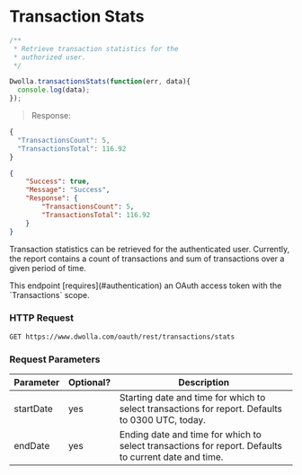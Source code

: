 # Transaction Stats

```js
/**
 * Retrieve transaction statistics for the 
 * authorized user.
 */

Dwolla.transactionsStats(function(err, data){
  console.log(data);
});
```

> Response:

```js
{
  "TransactionsCount": 5,
  "TransactionsTotal": 116.92
}
```

```json
{
    "Success": true,
    "Message": "Success",
    "Response": {
        "TransactionsCount": 5,
        "TransactionsTotal": 116.92
    }
}
```

Transaction statistics can be retrieved for the authenticated user.   Currently, the report contains a count of transactions and sum of transactions over a given period of time.

<aside class="reminder">This endpoint [requires](#authentication) an OAuth access token with the `Transactions` scope.</aside>

### HTTP Request
`GET https://www.dwolla.com/oauth/rest/transactions/stats`

### Request Parameters
Parameter | Optional? | Description
----------|-----------|------------
startDate | yes | Starting date and time for which to select transactions for report. Defaults to 0300 UTC, today.
endDate | yes | Ending date and time for which to select transactions for report.  Defaults to current date and time.